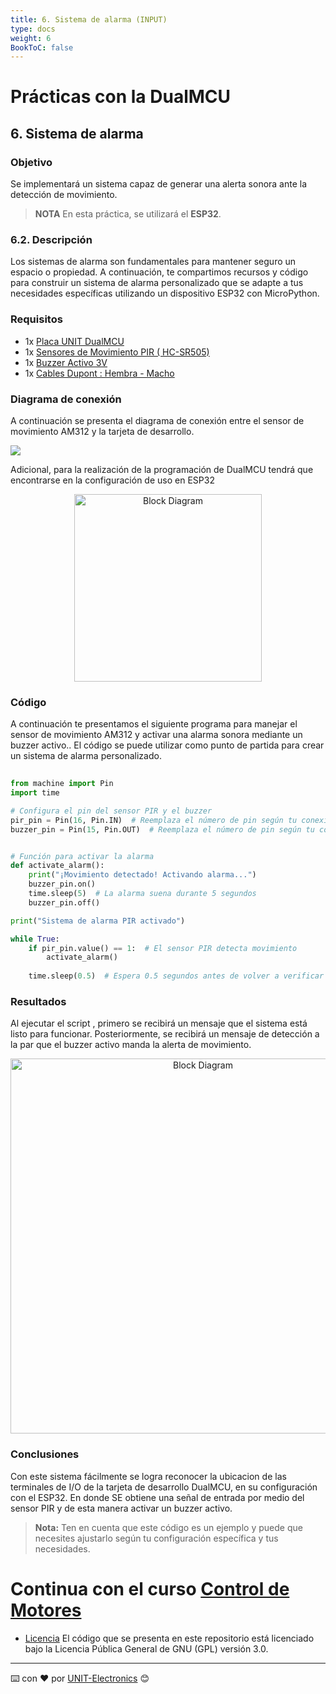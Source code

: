 ```yaml
---
title: 6. Sistema de alarma (INPUT) 
type: docs
weight: 6
BookToC: false
---
```


# Prácticas con la DualMCU

## 6. Sistema de alarma
###  Objetivo
Se implementará un sistema capaz de generar una alerta sonora ante la detección de movimiento.

>**NOTA** En esta práctica, se utilizará el **ESP32**.

### 6.2. Descripción
Los sistemas de alarma son fundamentales para mantener seguro un espacio o propiedad. A continuación, te compartimos recursos y código para construir un sistema de alarma personalizado que se adapte a tus necesidades específicas utilizando un dispositivo ESP32 con MicroPython.

###  Requisitos

+ 1x <a href="https://uelectronics.com/producto/unit-dualmcu-esp32-rp2040-tarjeta-de-desarrollo/" target="_blank">Placa UNIT  DualMCU</a>
+ 1x <a href="https://uelectronics.com/producto/sensores-de-movimiento-pir-hc-sr501-hc-sr505-hy3612-am312/" target="_blank">Sensores de Movimiento PIR ( HC-SR505)</a>
+ 1x <a href="https://uelectronics.com/producto/buzzer-activo-3v-5v-12v-zumbador/" target="_blank"> Buzzer Activo 3V</a>
+ 1x <a href="https://uelectronics.com/producto/cables-dupont-largos-20cm-hh-mh-mm/" target="_blank">Cables Dupont : Hembra - Macho</a>


### Diagrama de conexión 
A continuación se presenta el diagrama de conexión entre el sensor de movimiento AM312 y la tarjeta de desarrollo.


![](/docs/6-Sistema_de_Alarma/images/DIAGRAMA.jpg)

Adicional, para la realización de la programación de  DualMCU tendrá que encontrarse en la configuración de uso en ESP32
 
<div style="text-align: center;">
<img src="/docs/2-Micropython/images/esp32_or_rasp.jpg" alt="Block Diagram" title="Block Diagram" style="width: 300px;">
</div>

###  Código
A continuación te presentamos el siguiente programa para manejar el sensor de movimiento AM312  y activar una alarma sonora mediante un buzzer activo.. El código se puede utilizar como punto de partida para crear un sistema de alarma personalizado.

```python
 
from machine import Pin
import time

# Configura el pin del sensor PIR y el buzzer
pir_pin = Pin(16, Pin.IN)  # Reemplaza el número de pin según tu conexión
buzzer_pin = Pin(15, Pin.OUT)  # Reemplaza el número de pin según tu conexión


# Función para activar la alarma
def activate_alarm():
    print("¡Movimiento detectado! Activando alarma...")
    buzzer_pin.on()
    time.sleep(5)  # La alarma suena durante 5 segundos
    buzzer_pin.off()

print("Sistema de alarma PIR activado")

while True:
    if pir_pin.value() == 1:  # El sensor PIR detecta movimiento
        activate_alarm()
    
    time.sleep(0.5)  # Espera 0.5 segundos antes de volver a verificar el sensor PIR

```


###  Resultados 


Al ejecutar el script , primero se recibirá un mensaje que el sistema está listo para funcionar.
Posteriormente, se recibirá un mensaje de detección a la par que el buzzer activo manda la alerta de movimiento.
 
<div style="text-align: center;">
<img src="/docs/6-Sistema_de_Alarma/images/cap.png" alt="Block Diagram" title="Block Diagram" style="width: 600px;">
</div>

###  Conclusiones

Con este sistema fácilmente se logra reconocer la ubicacion de las terminales de I/O de la tarjeta de desarrollo DualMCU, en su configuración con el ESP32. En donde SE obtiene una señal de entrada por medio del sensor PIR y de esta manera activar un buzzer activo.




> **Nota:** Ten en cuenta que este código es un ejemplo y puede que necesites ajustarlo según tu configuración específica y tus necesidades.

# Continua con el curso [Control de Motores](/docs/7-control_de_motores_dc/)



* [Licencia](https://www.gnu.org/licenses/gpl-3.0.html) El código que se presenta en este repositorio está licenciado bajo la Licencia Pública General de GNU (GPL) versión 3.0.
---
⌨️ con ❤️ por [UNIT-Electronics](https://github.com/UNIT-Electronics) 😊


